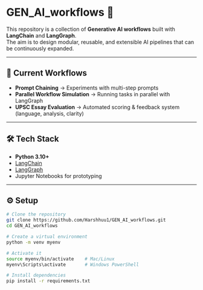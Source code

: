 # GEN_AI_workflows 🚀

This repository is a collection of **Generative AI workflows** built with **LangChain** and **LangGraph**.  
The aim is to design modular, reusable, and extensible AI pipelines that can be continuously expanded.  

---

## 📂 Current Workflows
- **Prompt Chaining** → Experiments with multi-step prompts  
- **Parallel Workflow Simulation** → Running tasks in parallel with LangGraph  
- **UPSC Essay Evaluation** → Automated scoring & feedback system (language, analysis, clarity)  

---

## 🛠️ Tech Stack
- **Python 3.10+**
- [LangChain](https://www.langchain.com/)
- [LangGraph](https://github.com/langchain-ai/langgraph)
- Jupyter Notebooks for prototyping  

---

## ⚙️ Setup
```bash
# Clone the repository
git clone https://github.com/Harshhuu1/GEN_AI_workflows.git
cd GEN_AI_workflows

# Create a virtual environment
python -m venv myenv

# Activate it
source myenv/bin/activate    # Mac/Linux
myenv\Scripts\activate       # Windows PowerShell

# Install dependencies
pip install -r requirements.txt

